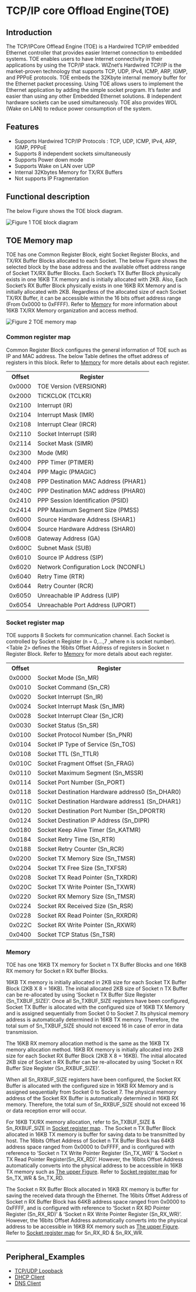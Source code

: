 # TCP/IP core Offload Engine(TOE)


## Introduction

The TCP/IPCore Offlead Engine (TOE) is a Hardwired TCP/IP embedded Ethernet controller that provides easier Internet connection to embedded systems. TOE enables users to have Internet connectivity in their applications by using the TCP/IP stack. 
WIZnet‘s Hardwired TCP/IP is the market-proven technology that supports TCP, UDP, IPv4, ICMP, ARP, IGMP, and PPPoE protocols. TOE embeds the 32Kbyte internal memory buffer for the Ethernet packet processing. Using TOE allows users to implement the Ethernet application by adding the simple socket program. It’s faster and easier than using any other Embedded Ethernet solutions. 8 independent hardware sockets can be used simultaneously.
TOE also provides WOL (Wake on LAN) to reduce power consumption of the system.

## Features 

*	Supports Hardwired TCP/IP Protocols : TCP, UDP, ICMP, IPv4, ARP, IGMP, PPPoE
*	Supports 8 independent sockets simultaneously
*	Supports Power down mode
*	Supports Wake on LAN over UDP
*	Internal 32Kbytes Memory for TX/RX Buffers
*	Not supports IP Fragmentation

## Functional description

The below Figure shows the TOE block diagram.

![](/document_framework/img/products/w7500p/peripheral/wztoe_diagram.gif "Figure 1 TOE block diagram")

## TOE Memory map

TOE has one Common Register Block, eight Socket Register Blocks, and TX/RX Buffer Blocks allocated to each Socket. The below Figure shows the selected block by the base address and the available offset address range of Socket TX/RX Buffer Blocks. Each Socket’s TX Buffer Block physically exists in one 16KB TX memory and is initially allocated with 2KB. Also, Each Socket’s RX Buffer Block physically exists in one 16KB RX Memory and is initially allocated with 2KB.
Regardless of the allocated size of each Socket TX/RX Buffer, it can be accessible within the 16 bits offset address range (From 0x0000 to 0xFFFF).
Refer to [Memory](toe.md#memory) for more information about 16KB TX/RX Memory organization and access method.

![](/document_framework/img/products/w7500p/peripheral/wztoe_memory_map.jpg "Figure 2 TOE memory map ")

### Common register map

Common Register Block configures the general information of TOE such as IP and MAC address. The below Table defines the offset address of registers in this block. Refer to [Memory](toe.md#memory) for more details about each register.


<table class="tg">
  <tr>
    <th class="tg-s6z2">Offset<br>  </th>
    <th class="tg-s6z2">Register<br>  </th>
  </tr>
  <tr>
    <td class="tg-s6z2">0x0000<br>  </td>
    <td class="tg-s6z2">TOE Version (VERSIONR)<br>  </td>
  </tr>
  <tr>
    <td class="tg-s6z2">0x2000<br></td>
    <td class="tg-s6z2">TICKCLOK (TCLKR)<br>  </td>
  </tr>
  <tr>
    <td class="tg-s6z2">0x2100<br>  </td>
    <td class="tg-s6z2">Interrupt (IR)<br>  </td>
  </tr>
  <tr>
    <td class="tg-s6z2">0x2104<br>  </td>
    <td class="tg-s6z2">Interrupt Mask (IMR)<br>  </td>
  </tr>
  <tr>
    <td class="tg-s6z2">0x2108<br>  </td>
    <td class="tg-s6z2">Interrupt Clear (IRCR)<br>  </td>
  </tr>
  <tr>
    <td class="tg-s6z2">0x2110<br>  </td>
    <td class="tg-s6z2">Socket Interrupt (SIR)<br>  </td>
  </tr>
  <tr>
    <td class="tg-s6z2">0x2114<br>  </td>
    <td class="tg-s6z2">Socket Mask (SIMR)<br>  </td>
  </tr>
  <tr>
    <td class="tg-s6z2">0x2300<br>  </td>
    <td class="tg-s6z2">Mode (MR)<br>  </td>
  </tr>
  <tr>
    <td class="tg-s6z2">0x2400<br>  </td>
    <td class="tg-s6z2">PPP Timer (PTIMER)<br>  </td>
  </tr>
  <tr>
    <td class="tg-s6z2">0x2404<br>  </td>
    <td class="tg-s6z2">PPP Magic (PMAGIC)<br>  </td>
  </tr>
  <tr>
    <td class="tg-s6z2">0x2408<br>  </td>
    <td class="tg-s6z2">PPP Destination MAC Address (PHAR1)<br>  </td>
  </tr>
  <tr>
    <td class="tg-s6z2">0x240C<br>  </td>
    <td class="tg-s6z2">PPP Destination MAC address (PHAR0)<br>  </td>
  </tr>
  <tr>
    <td class="tg-s6z2">0x2410<br>  </td>
    <td class="tg-s6z2">PPP Session Identification (PSID)<br>  </td>
  </tr>
  <tr>
    <td class="tg-s6z2">0x2414<br>  </td>
    <td class="tg-s6z2">PPP Maximum Segment Size (PMSS)<br>  </td>
  </tr>
  <tr>
    <td class="tg-s6z2">0x6000<br>  </td>
    <td class="tg-s6z2">Source Hardware Address (SHAR1)<br>  </td>
  </tr>
  <tr>
    <td class="tg-s6z2">0x6004<br>  </td>
    <td class="tg-s6z2">Source Hardware Address (SHAR0)<br>  </td>
  </tr>
  <tr>
    <td class="tg-s6z2">0x6008<br>  </td>
    <td class="tg-s6z2">Gateway Address (GA)<br>  </td>
  </tr>
  <tr>
    <td class="tg-s6z2">0x600C<br>  </td>
    <td class="tg-s6z2">Subnet Mask (SUB)<br>  </td>
  </tr>
  <tr>
    <td class="tg-s6z2">0x6010<br>  </td>
    <td class="tg-s6z2">Source IP Address (SIP)</td>
  </tr>
  <tr>
    <td class="tg-s6z2">0x6020<br>  </td>
    <td class="tg-s6z2">Network Configuration Lock (NCONFL)<br>  </td>
  </tr>
  <tr>
    <td class="tg-s6z2">0x6040<br>  </td>
    <td class="tg-s6z2">Retry Time (RTR)<br>  </td>
  </tr>
  <tr>
    <td class="tg-s6z2">0x6044<br>  </td>
    <td class="tg-s6z2">Retry Counter (RCR)<br>  </td>
  </tr>
  <tr>
    <td class="tg-s6z2">0x6050<br>  </td>
    <td class="tg-s6z2">Unreachable IP Address (UIP)<br>  </td>
  </tr>
  <tr>
    <td class="tg-031e">0x6054<br>  </td>
    <td class="tg-031e">Unreachable Port Address (UPORT)</td>
  </tr>
</table>

### Socket register map

TOE supports 8 Sockets for communication channel. Each Socket is controlled by Socket n Register (n = 0,…,7  ,where n is socket number). <Table 2> defines the 16bits Offset Address of registers in Socket n Register Block.
Refer to [Memory](toe.md#memory) for more details about each register.


<table class="tg">
  <tr>
    <th class="tg-s6z2">Offset<br>  </th>
    <th class="tg-s6z2">Register<br>  </th>
  </tr>
  <tr>
    <td class="tg-s6z2">0x0000<br>  </td>
    <td class="tg-s6z2">Socket Mode (Sn_MR)<br>  </td>
  </tr>
  <tr>
    <td class="tg-s6z2">0x0010<br>  </td>
    <td class="tg-s6z2">Socket Command (Sn_CR)<br>  </td>
  </tr>
  <tr>
    <td class="tg-s6z2">0x0020<br>  </td>
    <td class="tg-s6z2">Socket Interrupt (Sn_IR)<br>  </td>
  </tr>
  <tr>
    <td class="tg-s6z2">0x0024<br>  </td>
    <td class="tg-s6z2">Socket Interrupt Mask (Sn_IMR)<br>  </td>
  </tr>
  <tr>
    <td class="tg-s6z2">0x0028<br>  </td>
    <td class="tg-s6z2">Socket Interrupt Clear (Sn_ICR)<br>  </td>
  </tr>
  <tr>
    <td class="tg-s6z2">0x0030<br>  </td>
    <td class="tg-s6z2">Socket Status (Sn_SR)<br>  </td>
  </tr>
  <tr>
    <td class="tg-s6z2">0x0100<br>  </td>
    <td class="tg-s6z2">Socket Protocol Number (Sn_PNR)<br>  </td>
  </tr>
  <tr>
    <td class="tg-s6z2">0x0104<br>  </td>
    <td class="tg-s6z2">Socket IP Type of Service (Sn_TOS)<br>  </td>
  </tr>
  <tr>
    <td class="tg-s6z2">0x0108<br>  </td>
    <td class="tg-s6z2">Socket TTL (Sn_TTLR)<br>  </td>
  </tr>
  <tr>
    <td class="tg-s6z2">0x010C<br>  </td>
    <td class="tg-s6z2">Socket Fragment Offset (Sn_FRAG)<br>  </td>
  </tr>
  <tr>
    <td class="tg-s6z2">0x0110<br>  </td>
    <td class="tg-s6z2">Socket Maximum Segment (Sn_MSSR)<br>  </td>
  </tr>
  <tr>
    <td class="tg-s6z2">0x0114<br>  </td>
    <td class="tg-s6z2">Socket Port Number (Sn_PORT)<br>  </td>
  </tr>
  <tr>
    <td class="tg-s6z2">0x0118<br>  </td>
    <td class="tg-s6z2">Socket Destination Hardware address0 (Sn_DHAR0)<br>  </td>
  </tr>
  <tr>
    <td class="tg-s6z2">0x011C<br>  </td>
    <td class="tg-s6z2">Socket Destination Hardware address1 (Sn_DHAR1)<br>  </td>
  </tr>
  <tr>
    <td class="tg-s6z2">0x0120<br>  </td>
    <td class="tg-s6z2">Socket Destination Port Number (Sn_DPORTR)<br>  </td>
  </tr>
  <tr>
    <td class="tg-s6z2">0x0124<br>  </td>
    <td class="tg-s6z2">Socket Destination IP Address (Sn_DIPR)<br>  </td>
  </tr>
  <tr>
    <td class="tg-s6z2">0x0180<br>  </td>
    <td class="tg-s6z2">Socket Keep Alive Timer (Sn_KATMR)<br>  </td>
  </tr>
  <tr>
    <td class="tg-s6z2">0x0184<br>  </td>
    <td class="tg-s6z2">Socket Retry Time (Sn_RTR)<br>  </td>
  </tr>
  <tr>
    <td class="tg-s6z2">0x0188<br>  </td>
    <td class="tg-s6z2">Socket Retry Counter (Sn_RCR)<br>  </td>
  </tr>
  <tr>
    <td class="tg-s6z2">0x0200<br>  </td>
    <td class="tg-s6z2">Socket TX Memory Size (Sn_TMSR)<br>  </td>
  </tr>
  <tr>
    <td class="tg-s6z2">0x0204<br>  </td>
    <td class="tg-s6z2">Socket TX Free Size (Sn_TXFSR)<br>  </td>
  </tr>
  <tr>
    <td class="tg-s6z2">0x0208<br>  </td>
    <td class="tg-s6z2">Socket TX Read Pointer (Sn_TXRDR)<br>  </td>
  </tr>
  <tr>
    <td class="tg-s6z2">0x020C<br>  </td>
    <td class="tg-s6z2">Socket TX Write Pointer (Sn_TXWR)<br>  </td>
  </tr>
  <tr>
    <td class="tg-s6z2">0x0220<br>  </td>
    <td class="tg-s6z2">Socket RX Memory Size (Sn_TMSR)<br>  </td>
  </tr>
  <tr>
    <td class="tg-s6z2">0x0224<br>  </td>
    <td class="tg-s6z2">Socket RX Received Size (Sn_RSR)<br>  </td>
  </tr>
  <tr>
    <td class="tg-s6z2">0x0228<br>  </td>
    <td class="tg-s6z2">Socket RX Read Pointer (Sn_RXRDR)<br>  </td>
  </tr>
  <tr>
    <td class="tg-s6z2">0x022C<br>  </td>
    <td class="tg-s6z2">Socket RX Write Pointer (Sn_RXWR)<br>  </td>
  </tr>
  <tr>
    <td class="tg-s6z2">0x0400<br>  </td>
    <td class="tg-s6z2">Socket TCP Status (Sn_TSR)<br>  </td>
  </tr>
</table>

### Memory

TOE has one 16KB TX memory for Socket n TX Buffer Blocks and one 16KB RX memory for Socket n RX buffer Blocks.

16KB TX memory is initially allocated in 2KB size for each Socket TX Buffer Block (2KB X 8 = 16KB). The initial allocated 2KB size of Socket n TX Buffer can be re-allocated by using ‘Socket n TX Buffer Size Register (Sn_TXBUF_SIZE)’.
Once all Sn_TXBUF_SIZE registers have been configured, Socket TX Buffer is allocated with the configured size of 16KB TX Memory and is assigned sequentially from Socket 0 to Socket 7. Its physical memory address is automatically determined in 16KB TX memory. Therefore, the total sum of Sn_TXBUF_SIZE should not exceed 16 in case of error in data transmission.

The 16KB RX memory allocation method is the same as the 16KB TX memory allocation method. 16KB RX memory is initially allocated into 2KB size for each Socket RX Buffer Block (2KB X 8 = 16KB). The initial allocated 2KB size of Socket n RX Buffer can be re-allocated by using ‘Socket n RX Buffer Size Register (Sn_RXBUF_SIZE)’.
	
When all Sn_RXBUF_SIZE registers have been configured, the Socket RX Buffer is allocated with the configured size in 16KB RX Memory and is assigned sequentially from Socket 0 to Socket 7. The physical memory address of the Socket RX Buffer is automatically determined in 16KB RX memory. Therefore, the total sum of Sn_RXBUF_SIZE should not exceed 16 or data reception error will occur. 

For 16KB TX/RX memory allocation, refer to Sn_TXBUF_SIZE & Sn_RXBUF_SIZE in [Socket register map](toe.md#socket_register_map) . The Socket n TX Buffer Block allocated in 16KB TX memory is buffer for saving data to be transmitted by host. The 16bits Offset Address of Socket n TX Buffer Block has 64KB address space ranged from 0x0000 to 0xFFFF, and is configured with reference to ‘Socket n TX Write Pointer Register (Sn_TX_WR)’ & ‘Socket n TX Read Pointer Register(Sn_RX_RD)’. However, the 16bits Offset Address automatically converts into the physical address to be accessible in 16KB TX memory such as [The upper Figure](http://wizwiki.net/wiki/lib/exe/fetch.php?media=products:w7500:peripherals:toe_memory_map.jpg). Refer to [Socket register map](toe.md#socket_register_map) for Sn_TX_WR & Sn_TX_RD.

The Socket n RX Buffer Block allocated in 16KB RX memory is buffer for saving the received data through the Ethernet. The 16bits Offset Address of Socket n RX Buffer Block has 64KB address space ranged from 0x0000 to 0xFFFF, and is configured with reference to ‘Socket n RX RD Pointer Register (Sn_RX_RD)’ & ‘Socket n RX Write Pointer Register (Sn_RX_WR)’. However, the 16bits Offset Address automatically converts into the physical address to be accessible in 16KB RX memory such as [The upper Figure](http://wizwiki.net/wiki/lib/exe/fetch.php?media=products:w7500:peripherals:toe_memory_map.jpg). Refer to [Socket register map](toe.md#socket_register_map) for Sn_RX_RD & Sn_RX_WR.

------------------------------

## Peripheral_Examples
- [TCP/UDP Loopback](loopback.md)
- [DHCP Client](dhcpclient.md)
- [DNS Client](dnsclient.md)
